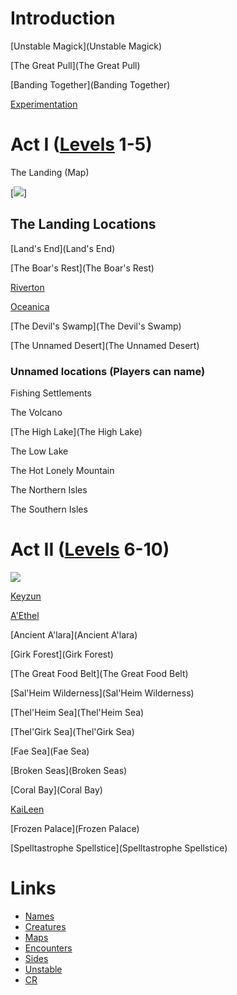 # Introduction

[Unstable Magick](Unstable Magick)

[The Great Pull](The Great Pull)

[Banding Together](Banding Together)

[Experimentation](Experimentation)

# Act I ([Levels](Levels) 1-5)
The Landing (Map)

[<img src="https://juanvalencia.github.io/Unstable-Magick/img/landing.png">]

## The Landing Locations
[Land's End](Land's End)

[The Boar's Rest](The Boar's Rest)

[Riverton](Riverton)

[Oceanica](Oceanica)

[The Devil's Swamp](The Devil's Swamp)

[The Unnamed Desert](The Unnamed Desert)

### Unnamed locations (Players can name)
Fishing Settlements

The Volcano

[The High Lake](The High Lake)

The Low Lake

The Hot Lonely Mountain

The Northern Isles

The Southern Isles

# Act II ([Levels](Levels) 6-10)

<img src="https://juanvalencia.github.io/Unstable-Magick/krita.png">

[Keyzun](Keyzun)

[A'Ethel](A'Ethel)

[Ancient A'lara](Ancient A'lara)

[Girk Forest](Girk Forest)

[The Great Food Belt](The Great Food Belt)

[Sal'Heim Wilderness](Sal'Heim Wilderness)

[Thel'Heim Sea](Thel'Heim Sea)

[Thel'Girk Sea](Thel'Girk Sea)

[Fae Sea](Fae Sea)

[Broken Seas](Broken Seas)

[Coral Bay](Coral Bay)

[KaiLeen](KaiLeen)

[Frozen Palace](Frozen Palace)

[Spelltastrophe Spellstice](Spelltastrophe Spellstice)

# Links

* [Names](https://www.fantasynamegenerators.com/dnd-elf-names.php)
* [Creatures](https://www.aidedd.org/dnd-filters/monsters.php)
* [Maps](https://watabou.itch.io/)
* [Encounters](https://koboldplus.club/)
* [Sides](Sides)
* [Unstable](https://chartopia.d12dev.com/chart/561/)
* [CR](https://donjon.bin.sh/5e/calc/enc_size.html)